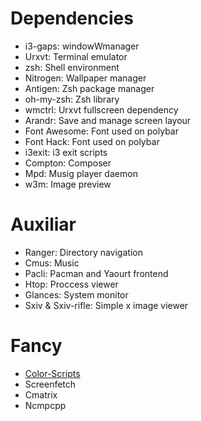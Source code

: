 # Dependencies
* i3-gaps: windowWmanager
* Urxvt: Terminal emulator
* zsh: Shell environment
* Nitrogen: Wallpaper manager
* Antigen: Zsh package manager
* oh-my-zsh: Zsh library
* wmctrl: Urxvt fullscreen dependency
* Arandr: Save and manage screen layour
* Font Awesome: Font used on polybar
* Font Hack: Font used on polybar
* i3exit: i3 exit scripts
* Compton: Composer
* Mpd: Musig player daemon
* w3m: Image preview

# Auxiliar
* Ranger: Directory navigation
* Cmus: Music
* Pacli: Pacman and Yaourt frontend
* Htop: Proccess viewer
* Glances: System monitor
* Sxiv & Sxiv-rifle: Simple x image viewer

# Fancy
* [Color-Scripts](https://github.com/stark/Color-Scripts)
* Screenfetch
* Cmatrix
* Ncmpcpp
